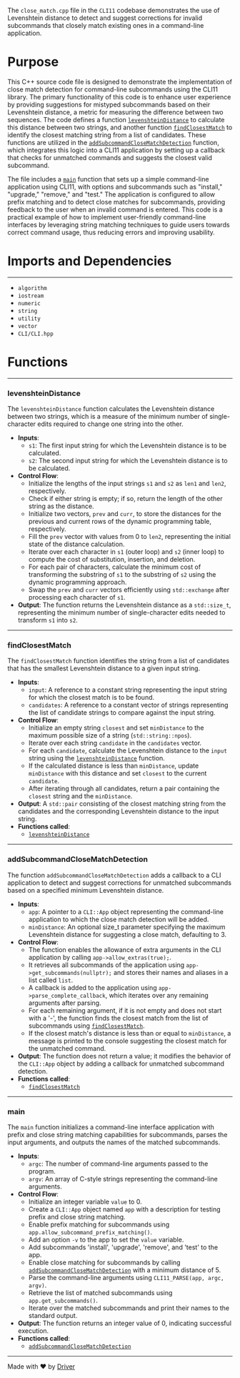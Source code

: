 <!--------------------------------------------------------------------------------->
<!-- IMPORTANT: This file is auto-generated by Driver (https://driver.ai). -------->
<!-- Manual edits may be overwritten on future commits. --------------------------->
<!--------------------------------------------------------------------------------->

The `close_match.cpp` file in the `CLI11` codebase demonstrates the use of Levenshtein distance to detect and suggest corrections for invalid subcommands that closely match existing ones in a command-line application.

# Purpose
This C++ source code file is designed to demonstrate the implementation of close match detection for command-line subcommands using the CLI11 library. The primary functionality of this code is to enhance user experience by providing suggestions for mistyped subcommands based on their Levenshtein distance, a metric for measuring the difference between two sequences. The code defines a function [`levenshteinDistance`](#levenshteindistance) to calculate this distance between two strings, and another function [`findClosestMatch`](#findclosestmatch) to identify the closest matching string from a list of candidates. These functions are utilized in the [`addSubcommandCloseMatchDetection`](#addsubcommandclosematchdetection) function, which integrates this logic into a CLI11 application by setting up a callback that checks for unmatched commands and suggests the closest valid subcommand.

The file includes a [`main`](#main) function that sets up a simple command-line application using CLI11, with options and subcommands such as "install," "upgrade," "remove," and "test." The application is configured to allow prefix matching and to detect close matches for subcommands, providing feedback to the user when an invalid command is entered. This code is a practical example of how to implement user-friendly command-line interfaces by leveraging string matching techniques to guide users towards correct command usage, thus reducing errors and improving usability.
# Imports and Dependencies

---
- `algorithm`
- `iostream`
- `numeric`
- `string`
- `utility`
- `vector`
- `CLI/CLI.hpp`


# Functions

---
### levenshteinDistance<!-- {{#callable:levenshteinDistance}} -->
The `levenshteinDistance` function calculates the Levenshtein distance between two strings, which is a measure of the minimum number of single-character edits required to change one string into the other.
- **Inputs**:
    - `s1`: The first input string for which the Levenshtein distance is to be calculated.
    - `s2`: The second input string for which the Levenshtein distance is to be calculated.
- **Control Flow**:
    - Initialize the lengths of the input strings `s1` and `s2` as `len1` and `len2`, respectively.
    - Check if either string is empty; if so, return the length of the other string as the distance.
    - Initialize two vectors, `prev` and `curr`, to store the distances for the previous and current rows of the dynamic programming table, respectively.
    - Fill the `prev` vector with values from 0 to `len2`, representing the initial state of the distance calculation.
    - Iterate over each character in `s1` (outer loop) and `s2` (inner loop) to compute the cost of substitution, insertion, and deletion.
    - For each pair of characters, calculate the minimum cost of transforming the substring of `s1` to the substring of `s2` using the dynamic programming approach.
    - Swap the `prev` and `curr` vectors efficiently using `std::exchange` after processing each character of `s1`.
- **Output**: The function returns the Levenshtein distance as a `std::size_t`, representing the minimum number of single-character edits needed to transform `s1` into `s2`.


---
### findClosestMatch<!-- {{#callable:findClosestMatch}} -->
The `findClosestMatch` function identifies the string from a list of candidates that has the smallest Levenshtein distance to a given input string.
- **Inputs**:
    - `input`: A reference to a constant string representing the input string for which the closest match is to be found.
    - `candidates`: A reference to a constant vector of strings representing the list of candidate strings to compare against the input string.
- **Control Flow**:
    - Initialize an empty string `closest` and set `minDistance` to the maximum possible size of a string (`std::string::npos`).
    - Iterate over each string `candidate` in the `candidates` vector.
    - For each `candidate`, calculate the Levenshtein distance to the `input` string using the [`levenshteinDistance`](#levenshteindistance) function.
    - If the calculated distance is less than `minDistance`, update `minDistance` with this distance and set `closest` to the current `candidate`.
    - After iterating through all candidates, return a pair containing the `closest` string and the `minDistance`.
- **Output**: A `std::pair` consisting of the closest matching string from the candidates and the corresponding Levenshtein distance to the input string.
- **Functions called**:
    - [`levenshteinDistance`](#levenshteindistance)


---
### addSubcommandCloseMatchDetection<!-- {{#callable:addSubcommandCloseMatchDetection}} -->
The function `addSubcommandCloseMatchDetection` adds a callback to a CLI application to detect and suggest corrections for unmatched subcommands based on a specified minimum Levenshtein distance.
- **Inputs**:
    - `app`: A pointer to a `CLI::App` object representing the command-line application to which the close match detection will be added.
    - `minDistance`: An optional size_t parameter specifying the maximum Levenshtein distance for suggesting a close match, defaulting to 3.
- **Control Flow**:
    - The function enables the allowance of extra arguments in the CLI application by calling `app->allow_extras(true);`.
    - It retrieves all subcommands of the application using `app->get_subcommands(nullptr);` and stores their names and aliases in a list called `list`.
    - A callback is added to the application using `app->parse_complete_callback`, which iterates over any remaining arguments after parsing.
    - For each remaining argument, if it is not empty and does not start with a '-', the function finds the closest match from the list of subcommands using [`findClosestMatch`](#findclosestmatch).
    - If the closest match's distance is less than or equal to `minDistance`, a message is printed to the console suggesting the closest match for the unmatched command.
- **Output**: The function does not return a value; it modifies the behavior of the `CLI::App` object by adding a callback for unmatched subcommand detection.
- **Functions called**:
    - [`findClosestMatch`](#findclosestmatch)


---
### main<!-- {{#callable:main}} -->
The `main` function initializes a command-line interface application with prefix and close string matching capabilities for subcommands, parses the input arguments, and outputs the names of the matched subcommands.
- **Inputs**:
    - `argc`: The number of command-line arguments passed to the program.
    - `argv`: An array of C-style strings representing the command-line arguments.
- **Control Flow**:
    - Initialize an integer variable `value` to 0.
    - Create a `CLI::App` object named `app` with a description for testing prefix and close string matching.
    - Enable prefix matching for subcommands using `app.allow_subcommand_prefix_matching()`.
    - Add an option `-v` to the app to set the `value` variable.
    - Add subcommands 'install', 'upgrade', 'remove', and 'test' to the app.
    - Enable close matching for subcommands by calling [`addSubcommandCloseMatchDetection`](#addsubcommandclosematchdetection) with a minimum distance of 5.
    - Parse the command-line arguments using `CLI11_PARSE(app, argc, argv)`.
    - Retrieve the list of matched subcommands using `app.get_subcommands()`.
    - Iterate over the matched subcommands and print their names to the standard output.
- **Output**: The function returns an integer value of 0, indicating successful execution.
- **Functions called**:
    - [`addSubcommandCloseMatchDetection`](#addsubcommandclosematchdetection)



---
Made with ❤️ by [Driver](https://www.driver.ai/)